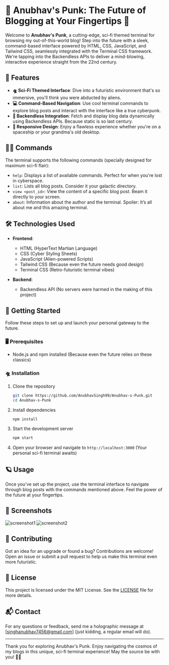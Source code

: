 # 🚀 Anubhav's Punk: The Future of Blogging at Your Fingertips 🚀

Welcome to **Anubhav's Punk**, a cutting-edge, sci-fi themed terminal for browsing my out-of-this-world blog! Step into the future with a sleek, command-based interface powered by HTML, CSS, JavaScript, and Tailwind CSS, seamlessly integrated with the Terminal CSS framework. We're tapping into the Backendless APIs to deliver a mind-blowing, interactive experience straight from the 22nd century.

## 👾 Features

- **🛸 Sci-Fi Themed Interface**: Dive into a futuristic environment that's so immersive, you'll think you were abducted by aliens.
- **💻 Command-Based Navigation**: Use cool terminal commands to explore blog posts and interact with the interface like a true cyberpunk.
- **🤖 Backendless Integration**: Fetch and display blog data dynamically using Backendless APIs. Because static is so last century.
- **📱 Responsive Design**: Enjoy a flawless experience whether you're on a spaceship or your grandma's old desktop.

## 🧑‍🚀 Commands

The terminal supports the following commands (specially designed for maximum sci-fi flair):

- `help`: Displays a list of available commands. Perfect for when you're lost in cyberspace.
- `list`: Lists all blog posts. Consider it your galactic directory.
- `view <post_id>`: View the content of a specific blog post. Beam it directly to your screen.
- `about`: Information about the author and the terminal. Spoiler: It’s all about me and this amazing terminal.

## 🛠️ Technologies Used

- **Frontend**:
  - HTML (HyperText Martian Language)
  - CSS (Cyber Styling Sheets)
  - JavaScript (Alien-powered Scripts)
  - Tailwind CSS (Because even the future needs good design)
  - Terminal CSS (Retro-futuristic terminal vibes)

- **Backend**:
  - Backendless API (No servers were harmed in the making of this project)

## 🚀 Getting Started

Follow these steps to set up and launch your personal gateway to the future.

### 🖥️ Prerequisites

- Node.js and npm installed (Because even the future relies on these classics)

### 🛸 Installation

1. Clone the repository
    ```bash
    git clone https://github.com/AnubhavSingh99/Anubhav-s-Punk.git
    cd Anubhav-s-Punk
    ```

2. Install dependencies
    ```bash
    npm install
    ```

3. Start the development server
    ```bash
    npm start
    ```

4. Open your browser and navigate to `http://localhost:3000` (Your personal sci-fi terminal awaits)

## 🪐 Usage

Once you've set up the project, use the terminal interface to navigate through blog posts with the commands mentioned above. Feel the power of the future at your fingertips.

## 📸 Screenshots

![screenshot1](screenshots/screenshot1.png)
![screenshot2](screenshots/screenshot2.png)

## 🌌 Contributing

Got an idea for an upgrade or found a bug? Contributions are welcome! Open an issue or submit a pull request to help us make this terminal even more futuristic.

## 📜 License

This project is licensed under the MIT License. See the [LICENSE](LICENSE) file for more details.

## 📬 Contact

For any questions or feedback, send me a holographic message at [singhanubhav7456@gmail.com] (just kidding, a regular email will do).

---

Thank you for exploring Anubhav's Punk. Enjoy navigating the cosmos of my blogs in this unique, sci-fi terminal experience! May the source be with you! 🚀✨
